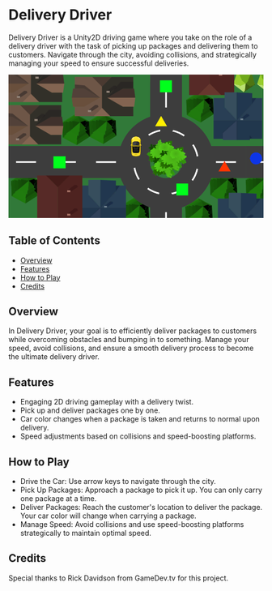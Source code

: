 # Delivery Driver

Delivery Driver is a Unity2D driving game where you take on the role of a delivery driver with the task of picking up packages and delivering them to customers. Navigate through the city, avoiding collisions, and strategically managing your speed to ensure successful deliveries.

![Delivery Driver Gameplay Screenshot](screenshot.png)

## Table of Contents

- [Overview](#overview)
- [Features](#features)
- [How to Play](#how-to-play)
- [Credits](#credits)

## Overview

In Delivery Driver, your goal is to efficiently deliver packages to customers while overcoming obstacles and bumping in to something. Manage your speed, avoid collisions, and ensure a smooth delivery process to become the ultimate delivery driver.

## Features

- Engaging 2D driving gameplay with a delivery twist.
- Pick up and deliver packages one by one.
- Car color changes when a package is taken and returns to normal upon delivery.
- Speed adjustments based on collisions and speed-boosting platforms.

## How to Play

- Drive the Car: Use arrow keys to navigate through the city.
- Pick Up Packages: Approach a package to pick it up. You can only carry one package at a time.
- Deliver Packages: Reach the customer's location to deliver the package. Your car color will change when carrying a package.
- Manage Speed: Avoid collisions and use speed-boosting platforms strategically to maintain optimal speed.

## Credits

Special thanks to Rick Davidson from GameDev.tv for this project.
